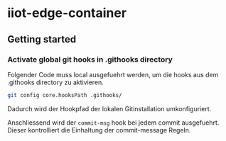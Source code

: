 # iiot-edge-container

## Getting started
### Activate global git hooks in .githooks directory
Folgender Code muss local ausgefuehrt werden, um die hooks aus dem .githooks directory zu aktivieren.

```bash
git config core.hooksPath .githooks/
```
Dadurch wird der Hookpfad der lokalen Gitinstallation umkonfiguriert. 

Anschliessend wird der `commit-msg` hook bei jedem commit ausgefuehrt.
Dieser kontrolliert die Einhaltung der commit-message Regeln.